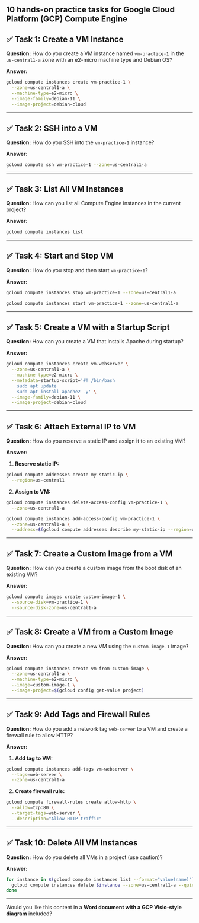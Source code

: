  **10 hands-on practice tasks** for **Google Cloud Platform (GCP) Compute Engine**
---

## ✅ **Task 1: Create a VM Instance**

**Question:**
How do you create a VM instance named `vm-practice-1` in the `us-central1-a` zone with an e2-micro machine type and Debian OS?

**Answer:**

```bash
gcloud compute instances create vm-practice-1 \
  --zone=us-central1-a \
  --machine-type=e2-micro \
  --image-family=debian-11 \
  --image-project=debian-cloud
```

---

## ✅ **Task 2: SSH into a VM**

**Question:**
How do you SSH into the `vm-practice-1` instance?

**Answer:**

```bash
gcloud compute ssh vm-practice-1 --zone=us-central1-a
```

---

## ✅ **Task 3: List All VM Instances**

**Question:**
How can you list all Compute Engine instances in the current project?

**Answer:**

```bash
gcloud compute instances list
```

---

## ✅ **Task 4: Start and Stop VM**

**Question:**
How do you stop and then start `vm-practice-1`?

**Answer:**

```bash
gcloud compute instances stop vm-practice-1 --zone=us-central1-a

gcloud compute instances start vm-practice-1 --zone=us-central1-a
```

---

## ✅ **Task 5: Create a VM with a Startup Script**

**Question:**
How can you create a VM that installs Apache during startup?

**Answer:**

```bash
gcloud compute instances create vm-webserver \
  --zone=us-central1-a \
  --machine-type=e2-micro \
  --metadata=startup-script='#! /bin/bash
    sudo apt update
    sudo apt install apache2 -y' \
  --image-family=debian-11 \
  --image-project=debian-cloud
```

---

## ✅ **Task 6: Attach External IP to VM**

**Question:**
How do you reserve a static IP and assign it to an existing VM?

**Answer:**

1. **Reserve static IP:**

```bash
gcloud compute addresses create my-static-ip \
  --region=us-central1
```

2. **Assign to VM:**

```bash
gcloud compute instances delete-access-config vm-practice-1 \
  --zone=us-central1-a

gcloud compute instances add-access-config vm-practice-1 \
  --zone=us-central1-a \
  --address=$(gcloud compute addresses describe my-static-ip --region=us-central1 --format='value(address)')
```

---

## ✅ **Task 7: Create a Custom Image from a VM**

**Question:**
How can you create a custom image from the boot disk of an existing VM?

**Answer:**

```bash
gcloud compute images create custom-image-1 \
  --source-disk=vm-practice-1 \
  --source-disk-zone=us-central1-a
```

---

## ✅ **Task 8: Create a VM from a Custom Image**

**Question:**
How can you create a new VM using the `custom-image-1` image?

**Answer:**

```bash
gcloud compute instances create vm-from-custom-image \
  --zone=us-central1-a \
  --machine-type=e2-micro \
  --image=custom-image-1 \
  --image-project=$(gcloud config get-value project)
```

---

## ✅ **Task 9: Add Tags and Firewall Rules**

**Question:**
How do you add a network tag `web-server` to a VM and create a firewall rule to allow HTTP?

**Answer:**

1. **Add tag to VM:**

```bash
gcloud compute instances add-tags vm-webserver \
  --tags=web-server \
  --zone=us-central1-a
```

2. **Create firewall rule:**

```bash
gcloud compute firewall-rules create allow-http \
  --allow=tcp:80 \
  --target-tags=web-server \
  --description="Allow HTTP traffic"
```

---

## ✅ **Task 10: Delete All VM Instances**

**Question:**
How do you delete all VMs in a project (use caution)?

**Answer:**

```bash
for instance in $(gcloud compute instances list --format="value(name)"); do
  gcloud compute instances delete $instance --zone=us-central1-a --quiet
done
```

---

Would you like this content in a **Word document with a GCP Visio-style diagram** included?

